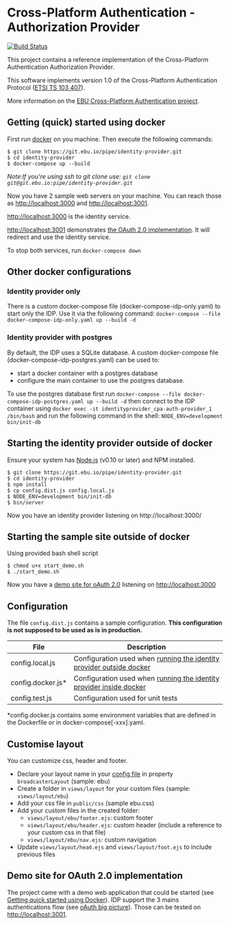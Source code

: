 # Cross-Platform Authentication - Authorization Provider

[![Build Status](https://travis-ci.org/ebu/cpa-auth-provider.svg?branch=develop)](https://travis-ci.org/ebu/cpa-auth-provider)

This project contains a reference implementation of the Cross-Platform
Authentication Authorization Provider.

This software implements version 1.0 of the Cross-Platform Authentication Protocol ([ETSI TS 103 407](https://portal.etsi.org/webapp/WorkProgram/Report_WorkItem.asp?WKI_ID=47970)).

More information on the [EBU Cross-Platform Authentication project](http://tech.ebu.ch/cpa).

## Getting (quick) started using docker

First run [docker](https://www.docker.com/) on you machine.
Then execute the following commands:

```
$ git clone https://git.ebu.io/pipe/identity-provider.git
$ cd identity-provider
$ docker-compose up --build
```
*Note:If you're using ssh to git clone use: `git clone git@git.ebu.io:pipe/identity-provider.git`*


Now you have 2 sample web servers on your machine.
You can reach those as [http://localhost:3000](http://localhost:3000) and [http://localhost:3001](http://localhost:3001).

[http://localhost:3000](http://localhost:3000) is the identity service.

[http://localhost:3001](http://localhost:3001) demonstrates [the OAuth 2.0 implementation](#demo-site-for-oauth-20-implementation). It will redirect and use the identity service.

To stop both services, run `docker-compose down`

## Other docker configurations

### Identity provider only

There is a custom docker-compose file (docker-compose-idp-only.yaml) to start only the IDP. Use it via the following command: `docker-compose --file docker-compose-idp-only.yaml up --build -d`

### Identity provider with postgres

By default, the IDP uses a SQLite database. 
A custom docker-compose file (docker-compose-idp-postgres.yaml) can be used to:
- start a docker container with a postgres database
- configure the main container to use the postgres database.

To use the postgres database first run `docker-compose --file docker-compose-idp-postgres.yaml up --build -d` then connect to the IDP container using `docker exec -it identityprovider_cpa-auth-provider_1 /bin/bash` and run the following command in the shell: `NODE_ENV=development bin/init-db`


## Starting the identity provider outside of docker

Ensure your system has [Node.js](http://nodejs.org/) (v0.10 or later) and NPM installed.

```
$ git clone https://git.ebu.io/pipe/identity-provider.git
$ cd identity-provider
$ npm install
$ cp config.dist.js config.local.js
$ NODE_ENV=development bin/init-db
$ bin/server
```

Now you have an identity provider listening on http://localhost:3000/

## Starting the sample site outside of docker

Using provided bash shell script

```
$ chmod u+x start_demo.sh
$ ./start_demo.sh
```

Now you have a [demo site for oAuth 2.0](#demo-site-for-oauth-20-implementation) listening on [http://localhost:3000](http://localhost:3000)


## Configuration

The file `config.dist.js` contains a sample configuration. **This configuration is not supposed to be used as is in production.**

| File | Description |
| ----------------- | ----------- |
| config.local.js   | Configuration used when [running the identity provider outside docker](#starting-the-identitiy-provider-outside-of-docker)  |
| config.docker.js\*  | Configuration used when [running the identity provider inside docker](#getting-quick-started-using-docker) |
| config.test.js    | Configuration used for unit tests |

\*config.docker.js contains some environment variables that are defined in the Dockerfile or in docker-compose\[-xxx\].yaml.

## Customise layout

You can customize css, header and footer.

- Declare your layout name in your [config file](#configuration) in property `broadcasterLayout` (sample: ebu)
- Create a folder in `views/layout` for your custom files (sample: `views/layout/ebu`)
- Add your css file in `public/css` (sample ebu.css)
- Add your custom files in the created folder: 
	- `views/layout/ebu/footer.ejs`: custom footer
	- `views/layout/ebu/header.ejs`: custom header (include a reference to your custom css in that file)
	- `views/layout/ebu/nav.ejs`: custom navigation
- Update `views/layout/head.ejs` and `views/layout/foot.ejs` to include previous files


## Demo site for OAuth 2.0 implementation

The project came with a demo web application that could be started (see [Getting quick started using Docker](#getting-quick-started-using-docker)).
IDP support the 3 mains authentications flow (see [oAuth big picture](./oAuthBigPicture.md)). Those can be tested on [http://localhost:3001](http://localhost:3001).


